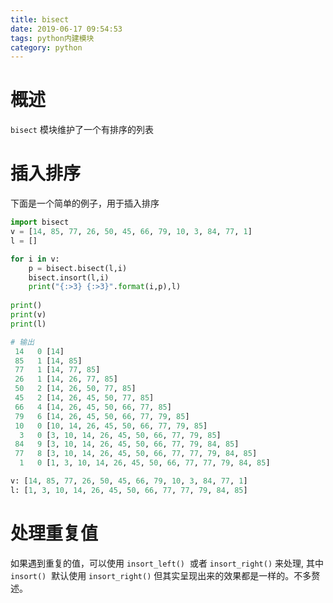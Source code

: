 ```yaml
---
title: bisect
date: 2019-06-17 09:54:53
tags: python内建模块
category: python
---
```

# 概述
`bisect` 模块维护了一个有排序的列表


# 插入排序
下面是一个简单的例子，用于插入排序

```python
import bisect
v = [14, 85, 77, 26, 50, 45, 66, 79, 10, 3, 84, 77, 1]
l = []

for i in v:
    p = bisect.bisect(l,i)
    bisect.insort(l,i)
    print("{:>3} {:>3}".format(i,p),l)
    
print()
print(v)
print(l)

# 输出
 14   0 [14]
 85   1 [14, 85]
 77   1 [14, 77, 85]
 26   1 [14, 26, 77, 85]
 50   2 [14, 26, 50, 77, 85]
 45   2 [14, 26, 45, 50, 77, 85]
 66   4 [14, 26, 45, 50, 66, 77, 85]
 79   6 [14, 26, 45, 50, 66, 77, 79, 85]
 10   0 [10, 14, 26, 45, 50, 66, 77, 79, 85]
  3   0 [3, 10, 14, 26, 45, 50, 66, 77, 79, 85]
 84   9 [3, 10, 14, 26, 45, 50, 66, 77, 79, 84, 85]
 77   8 [3, 10, 14, 26, 45, 50, 66, 77, 77, 79, 84, 85]
  1   0 [1, 3, 10, 14, 26, 45, 50, 66, 77, 77, 79, 84, 85]

v: [14, 85, 77, 26, 50, 45, 66, 79, 10, 3, 84, 77, 1]
l: [1, 3, 10, 14, 26, 45, 50, 66, 77, 77, 79, 84, 85]
```

# 处理重复值
如果遇到重复的值，可以使用 `insort_left()`  或者 `insort_right()` 来处理, 其中 `insort()`  默认使用 `insort_right()` 但其实呈现出来的效果都是一样的。不多赘述。<br /> 

